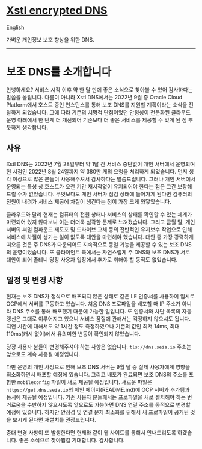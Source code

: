 # [Xstl encrypted DNS](/)

[English](/202208-secondary-dns.md)

가벼운 개인정보 보호 향상을 위한 DNS.

---

# 보조 DNS를 소개합니다

안녕하세요? 서비스 시작 이후 약 한 달 만에 좋은 소식으로 찾아볼 수 있어 감사하다는 말씀을 올립니다.
다름이 아니라 Xstl DNS에서는 2022년 9월 중 Oracle Cloud Platform에서 호스트 중인 인스턴스를 통해 보조 DNS를 지원할 계획이라는 소식을 전달하게 되었습니다.
그에 따라 기존의 치명적 단점이었던 안정성이 전문화된 클라우드 운영 아래에서 한 단계 더 개선되어 기존보다 더 좋은 서비스를 제공할 수 있게 된 점 뿌듯하게 생각합니다.

## 사유

Xstl DNS는 2022년 7월 28일부터 약 1달 간 서비스 중단없이 개인 서버에서 운영되며 현 시점인 2022년 8월 24일까지 약 380만 개의 요청을 처리하게 되었습니다.
먼저 생각 이상으로 많은 분들이 사용해주셔서 감사하다는 말씀드립니다.
그러나 개인 서버에서 운영되는 특성 상 호스트가 오랜 기간 재시작없이 유지되어야 한다는 점은 그간 보장해드릴 수가 없었습니다.
무엇보다도 개인 서버가 점검 상태에 들어가게 된다면 컴퓨터의 전원이 내려가 서비스 제공에 차질이 생긴다는 점이 가장 크게 와닿았습니다.

클라우드와 달리 현재는 컴퓨터의 전원 상태나 서비스의 상태를 확인할 수 있는 체계가 마련되어 있지 않다보니 이는 더더욱 심각한 문제로 느껴졌습니다.
그리고 금월 말, 개인 서버의 써멀 컴파운드 재도포 및 드라이브 교체 등의 전반적인 유지보수 작업으로 인해 서비스에 차질이 생기는 일이 없도록 대안을 마련해야 했습니다.
대안 중 가장 강력하게 떠오른 것은 주 DNS가 다운되어도 지속적으로 동일 기능을 제공할 수 있는 보조 DNS의 운영이었습니다.
또 클라이언트 측에서는 자연스럽게 주 DNS와 보조 DNS가 서로 대안이 되어 줄테니 당장 사용자 입장에서 추가로 취해야 할 동작도 없었습니다.

## 일정 및 변경 사항

현재는 보조 DNS가 정식으로 배포되지 않은 상태로 같은 LE 인증서를 사용하여 임시로 OCP에서 서버를 구동하고 있습니다.
처음 DNS 프로파일을 배포할 때 IP 주소가 아니라 DNS 주소를 통해 배포했기 때문에 가능한 일입니다.
또 인증서와 차단 목록의 자동 갱신은 그대로 이루어지고 있으니 서비스 품질에 관해서는 걱정하지 않으셔도 됩니다.
지연 시간에 대해서도 약 1시간 정도 측정하였으나 기존의 값인 최저 14ms, 최대 110ms(캐시 없이)에서 유의미한 변동이 확인되지 않았습니다.

당장 사용자 분들이 변경해주셔야 하는 사항은 없습니다.
`tls://dns.seia.io` 주소는 앞으로도 계속 사용될 예정입니다.

다만 운영의 개인 사정으로 인해 보조 DNS 서버는 9월 달 중 실제 사용자에게 영향을 최소화하면서 배포할 예정에 있습니다.
그리고 배포가 완료되면 보조 DNS의 주소를 포함한 `mobileconfig` 파일이 새로 제공될 예정입니다.
새로운 파일은 `https://get.dns.seia.io`의 메인 페이지(README.md)에 OCP 서버가 추가됨과 동시에 제공될 예정입니다.
기존 사용자 분들께서는 프로파일을 새로 설치해야 하는 번거로움을 수반하지 않으시도록 앞으로도 가능하면 DNS 연결 주소를 동적으로 변경할 예정에 있습니다.
하지만 안정성 및 연결 문제 최소화를 위해서 새 프로파일이 공개된 것을 보시게 된다면 재설치를 권장드립니다.

중대 변경 사항이 또 발생한다면 현재와 같이 웹 사이트를 통해서 안내드리도록 하겠습니다.
좋은 소식으로 찾아뵙길 기대합니다.
감사합니다.
